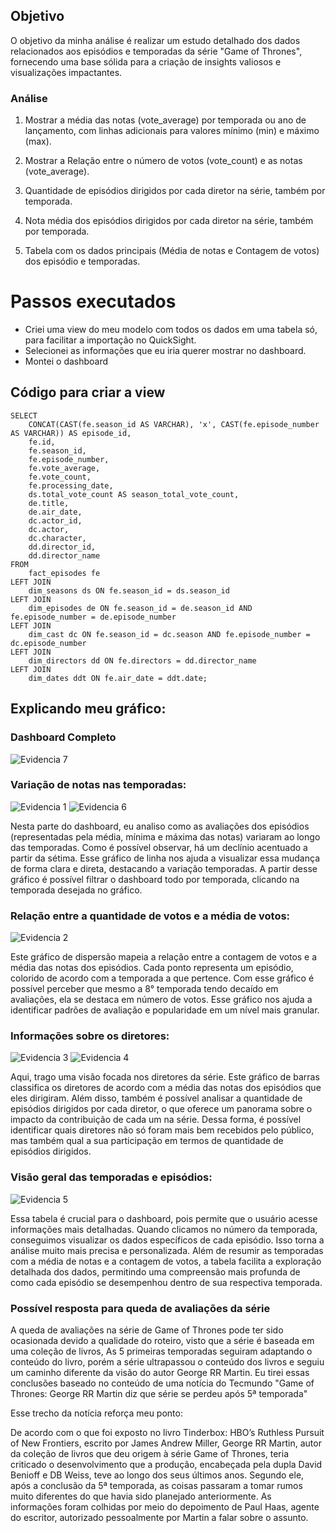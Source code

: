 ## Objetivo

O objetivo da minha análise é realizar um estudo detalhado dos dados relacionados aos episódios e temporadas da série "Game of Thrones", fornecendo uma base sólida para a criação de insights valiosos e visualizações impactantes.

### Análise

1. Mostrar a média das notas (vote_average) por temporada ou ano de lançamento, com linhas adicionais para valores mínimo (min) e máximo (max).

2. Mostrar a Relação entre o número de votos (vote_count) e as notas (vote_average).

3. Quantidade de episódios dirigidos por cada diretor na série, também por temporada.

4. Nota média dos episódios dirigidos por cada diretor na série, também por temporada.

5. Tabela com os dados principais (Média de notas e Contagem de votos) dos episódio e temporadas.

# Passos executados

* Criei uma view do meu modelo com todos os dados em uma tabela só, para facilitar a importação no QuickSight.
* Selecionei as informações que eu iria querer mostrar no dashboard.
* Montei o dashboard

## Código para criar a view

```CREATE OR REPLACE VIEW got_full_view AS
SELECT
    CONCAT(CAST(fe.season_id AS VARCHAR), 'x', CAST(fe.episode_number AS VARCHAR)) AS episode_id,
    fe.id,
    fe.season_id,
    fe.episode_number,
    fe.vote_average,
    fe.vote_count,
    fe.processing_date,
    ds.total_vote_count AS season_total_vote_count,
    de.title,
    de.air_date,
    dc.actor_id,
    dc.actor,
    dc.character,
    dd.director_id,
    dd.director_name
FROM
    fact_episodes fe
LEFT JOIN
    dim_seasons ds ON fe.season_id = ds.season_id
LEFT JOIN
    dim_episodes de ON fe.season_id = de.season_id AND fe.episode_number = de.episode_number
LEFT JOIN
    dim_cast dc ON fe.season_id = dc.season AND fe.episode_number = dc.episode_number
LEFT JOIN
    dim_directors dd ON fe.directors = dd.director_name
LEFT JOIN
    dim_dates ddt ON fe.air_date = ddt.date;
```

## Explicando meu gráfico:

### Dashboard Completo

![Evidencia 7](../evidencias/dash_completo.png)

### Variação de notas nas temporadas:

![Evidencia 1](../evidencias/dash_notas.png)
![Evidencia 6](../evidencias/dash_notas2.png)

Nesta parte do dashboard, eu analiso como as avaliações dos episódios (representadas pela média, mínima e máxima das notas) variaram ao longo das temporadas. Como é possível observar, há um declínio acentuado a partir da sétima. Esse gráfico de linha nos ajuda a visualizar essa mudança de forma clara e direta, destacando a variação temporadas.
A partir desse gráfico é possível filtrar o dashboard todo por temporada, clicando na temporada desejada no gráfico.

### Relação entre a quantidade de votos e a média de votos:

![Evidencia 2](../evidencias/dash_dispersao.png)

Este gráfico de dispersão mapeia a relação entre a contagem de votos e a média das notas dos episódios. Cada ponto representa um episódio, colorido de acordo com a temporada a que pertence. Com esse gráfico é possível perceber que mesmo a 8° temporada tendo decaído em avaliações, ela se destaca em número de votos. Esse gráfico nos ajuda a identificar padrões de avaliação e popularidade em um nível mais granular.

### Informações sobre os diretores:

![Evidencia 3](../evidencias/dash_diretores.png)
![Evidencia 4](../evidencias/dash_diretores2.png)

Aqui, trago uma visão focada nos diretores da série. Este gráfico de barras classifica os diretores de acordo com a média das notas dos episódios que eles dirigiram. Além disso, também é possível analisar a quantidade de episódios dirigidos por cada diretor, o que oferece um panorama sobre o impacto da contribuição de cada um na série. Dessa forma, é possível identificar quais diretores não só foram mais bem recebidos pelo público, mas também qual a sua participação em termos de quantidade de episódios dirigidos.

### Visão geral das temporadas e episódios:

![Evidencia 5](../evidencias/dash_tabela.png)

Essa tabela é crucial para o dashboard, pois permite que o usuário acesse informações mais detalhadas. Quando clicamos no número da temporada, conseguimos visualizar os dados específicos de cada episódio. Isso torna a análise muito mais precisa e personalizada. Além de resumir as temporadas com a média de notas e a contagem de votos, a tabela facilita a exploração detalhada dos dados, permitindo uma compreensão mais profunda de como cada episódio se desempenhou dentro de sua respectiva temporada.

### Possível resposta para queda de avaliações da série

A queda de avaliações na série de Game of Thrones pode ter sido ocasionada devido a qualidade do roteiro, visto que a série é baseada em uma coleção de livros, As 5 primeiras temporadas seguiram adaptando o conteúdo do livro, porém a série ultrapassou o conteúdo dos livros e seguiu um caminho diferente da visão do autor George RR Martin.
Eu tirei essas conclusões baseado no conteúdo de uma notícia do Tecmundo "Game of Thrones: George RR Martin diz que série se perdeu após 5ª temporada"

Esse trecho da notícia reforça meu ponto:

De acordo com o que foi exposto no livro Tinderbox: HBO’s Ruthless Pursuit of New Frontiers, escrito por James Andrew Miller, George RR Martin, autor da coleção de livros que deu origem à série Game of Thrones, teria criticado o desenvolvimento que a produção,  encabeçada pela dupla David Benioff e DB Weiss, teve ao longo dos seus últimos anos.
Segundo ele, após a conclusão da 5ª temporada, as coisas passaram a tomar rumos muito diferentes do que havia sido planejado anteriormente. As informações foram colhidas por meio do depoimento de Paul Haas, agente do escritor, autorizado pessoalmente por Martin a falar sobre o assunto.

